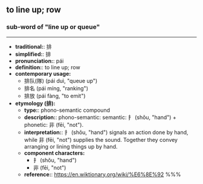 ## to line up; row
### sub-word of "line up or queue"
---
- **traditional:**: 排
- **simplified:**: 排
- **pronunciation:**: pái
- **definition:**: to line up; row
- **contemporary usage:**
  - 排队(隊) (pái duì, "queue up")
  - 排名 (pái míng, "ranking")
  - 排放 (pái fàng, "to emit")
- **etymology (排):**
  - **type:**: phono-semantic compound
  - **description:**: phono-semantic: semantic: 扌 (shǒu, "hand") + phonetic: 非 (fēi, "not").
  - **interpretation:**: 扌 (shǒu, "hand") signals an action done by hand, while 非 (fēi, "not") supplies the sound. Together they convey arranging or lining things up by hand.
  - **component characters:**
    - 扌 (shǒu, "hand")
    - 非 (fēi, "not")
  - **reference:**: https://en.wiktionary.org/wiki/%E6%8E%92
%%%
